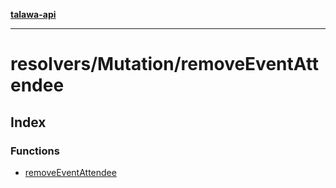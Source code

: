 [**talawa-api**](../../../README.md)

***

# resolvers/Mutation/removeEventAttendee

## Index

### Functions

- [removeEventAttendee](functions/removeEventAttendee.md)
